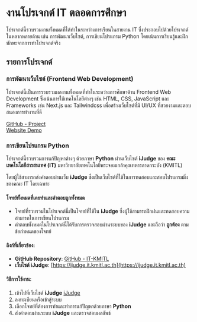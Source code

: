 # งานโปรเจกต์ IT ตลอดการศึกษา
โปรเจกต์นี้รวบรวมงานทั้งหมดที่ได้ทำในระหว่างการเรียนในสายงาน IT ซึ่งประกอบไปด้วยโปรเจกต์ในหลากหลายด้าน เช่น การพัฒนาเว็บไซต์, การเขียนโปรแกรม Python โดยเน้นการเรียนรู้และฝึกทักษะจากการทำโปรเจกต์จริง

## รายการโปรเจกต์

### การพัฒนาเว็บไซต์ (Frontend Web Development)

โปรเจกต์นี้เป็นการรวบรวมผลงานทั้งหมดที่ทำในระหว่างการศึกษาด้าน Frontend Web Development ซึ่งเน้นการใช้เทคโนโลยีต่างๆ เช่น HTML, CSS, JavaScript และ Frameworks เช่น Next.js และ Tailwindcss เพื่อสร้างเว็บไซต์ที่มี UI/UX ที่สวยงามและตอบสนองการทำงานที่ดี

[GitHub - Project](https://github.com/pisitponjanton/IT-KMITL/tree/main/PROJECT-PSCP-Y-1/webmuscal)  
[Website Demo](https://muscalkmitl.vercel.app/)


### การเขียนโปรแกรม Python

โปรเจกต์นี้รวบรวมการแก้ปัญหาต่างๆ ด้วยภาษา **Python** ผ่านเว็บไซต์ **iJudge** ของ **คณะเทคโนโลยีสารสนเทศ (IT)** มหาวิทยาลัยเทคโนโลยีพระจอมเกล้าคุณทหารลาดกระบัง (KMITL)

โดยผู้ใช้สามารถส่งคำตอบผ่านเว็บ **iJudge** ซึ่งเป็นเว็บไซต์ที่ใช้ในการทดสอบและสอบโปรแกรมมิ่งของคณะ IT โดยเฉพาะ

#### โจทย์ทั้งหมดที่เคยทำและคำตอบถูกทั้งหมด
- โจทย์ที่รวบรวมในโปรเจกต์นี้เป็นโจทย์ที่ใช้ใน **iJudge** ซึ่งผู้ใช้สามารถฝึกฝนและทดสอบความสามารถในการเขียนโปรแกรม
- คำตอบทั้งหมดในโปรเจกต์นี้ได้รับการตรวจสอบผ่านระบบของ **iJudge** และถือว่า **ถูกต้อง** ตามข้อกำหนดของโจทย์

#### ลิงก์ที่เกี่ยวข้อง:
- **GitHub Repository**: [GitHub - IT-KMITL](https://github.com/pisitponjanton/IT-KMITL/tree/main/PSCP-Y-1)
- **เว็บไซต์ iJudge**: [https://ijudge.it.kmitl.ac.th](https://ijudge.it.kmitl.ac.th)

#### วิธีการใช้งาน:
1. เข้าไปที่เว็บไซต์ **iJudge** [iJudge](https://ijudge.it.kmitl.ac.th)
2. ลงทะเบียนหรือเข้าสู่ระบบ
3. เลือกโจทย์ที่ต้องการทำและทำการแก้ปัญหาด้วยภาษา **Python**
4. ส่งคำตอบผ่านระบบ **iJudge** และตรวจสอบผลลัพธ์

